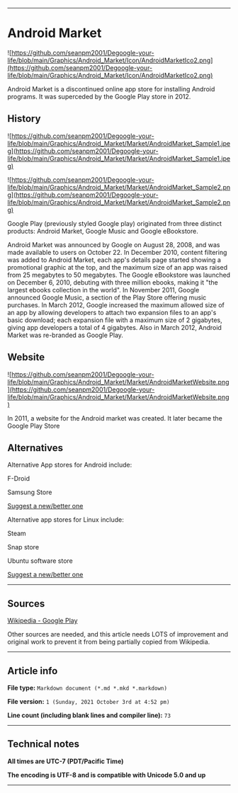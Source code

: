 
***

# Android Market

![https://github.com/seanpm2001/Degoogle-your-life/blob/main/Graphics/Android_Market/Icon/AndroidMarketIco2.png](https://github.com/seanpm2001/Degoogle-your-life/blob/main/Graphics/Android_Market/Icon/AndroidMarketIco2.png)

Android Market is a discontinued online app store for installing Android programs. It was superceded by the Google Play store in 2012.

## History

![https://github.com/seanpm2001/Degoogle-your-life/blob/main/Graphics/Android_Market/Market/AndroidMarket_Sample1.jpeg](https://github.com/seanpm2001/Degoogle-your-life/blob/main/Graphics/Android_Market/Market/AndroidMarket_Sample1.jpeg)

![https://github.com/seanpm2001/Degoogle-your-life/blob/main/Graphics/Android_Market/Market/AndroidMarket_Sample2.png](https://github.com/seanpm2001/Degoogle-your-life/blob/main/Graphics/Android_Market/Market/AndroidMarket_Sample2.png)

Google Play (previously styled Google play) originated from three distinct products: Android Market, Google Music and Google eBookstore.

Android Market was announced by Google on August 28, 2008, and was made available to users on October 22. In December 2010, content filtering was added to Android Market, each app's details page started showing a promotional graphic at the top, and the maximum size of an app was raised from 25 megabytes to 50 megabytes. The Google eBookstore was launched on December 6, 2010, debuting with three million ebooks, making it "the largest ebooks collection in the world". In November 2011, Google announced Google Music, a section of the Play Store offering music purchases. In March 2012, Google increased the maximum allowed size of an app by allowing developers to attach two expansion files to an app's basic download; each expansion file with a maximum size of 2 gigabytes, giving app developers a total of 4 gigabytes. Also in March 2012, Android Market was re-branded as Google Play.

## Website

![https://github.com/seanpm2001/Degoogle-your-life/blob/main/Graphics/Android_Market/Market/AndroidMarketWebsite.png](https://github.com/seanpm2001/Degoogle-your-life/blob/main/Graphics/Android_Market/Market/AndroidMarketWebsite.png)

In 2011, a website for the Android market was created. It later became the Google Play Store

## Alternatives

Alternative App stores for Android include:

F-Droid

Samsung Store

[Suggest a new/better one](https://github.com/seanpm2001/Degoogle-your-life/issues/)

Alternative app stores for Linux include:

Steam

Snap store

Ubuntu software store

[Suggest a new/better one](https://github.com/seanpm2001/Degoogle-your-life/issues/)

***

## Sources

[Wikipedia - Google Play](https://en.wikipedia.org/wiki/Google_Play/)

Other sources are needed, and this article needs LOTS of improvement and original work to prevent it from being partially copied from Wikipedia.

***

## Article info

**File type:** `Markdown document (*.md *.mkd *.markdown)`

**File version:** `1 (Sunday, 2021 October 3rd at 4:52 pm)`

**Line count (including blank lines and compiler line):** `73`

***

## Technical notes

**All times are UTC-7 (PDT/Pacific Time)**

**The encoding is UTF-8 and is compatible with Unicode 5.0 and up**

***

